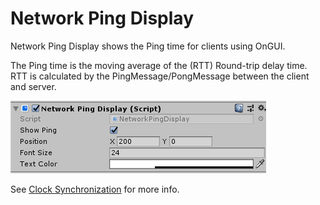 # Network Ping Display 

Network Ping Display shows the Ping time for clients using OnGUI. 

The Ping time is the moving average of the (RTT) Round-trip delay time. RTT is calculated by the PingMessage/PongMessage between the client and server.

![Inspector](/img/components/NetworkPingDisplay.png)

See [Clock Synchronization](/docs/guides/clock-sync) for more info.
